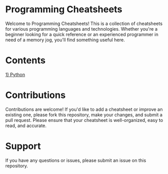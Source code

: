 # Programming Cheatsheets
Welcome to Programming Cheatsheets! This is a collection of cheatsheets for various programming languages and technologies. Whether you're a beginner looking for a quick reference or an experienced programmer in need of a memory jog, you'll find something useful here.

# Contents
<a href="https://github.com/vanshsehgal08/Cheatsheets/blob/main/1)%20Cheatsheet_Python.pdf"> 1) Python </a>

# Contributions
Contributions are welcome! If you'd like to add a cheatsheet or improve an existing one, 
please fork this repository, make your changes, and submit a pull request. Please ensure that your cheatsheet is well-organized, easy to read, and accurate.


# Support
If you have any questions or issues, please submit an issue on this repository.
